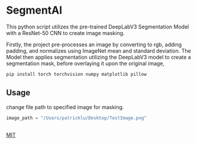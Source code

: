 # SegmentAl

This python script utilizes the pre-trained DeepLabV3 Segmentation Model with a ResNet-50 CNN to create image masking.

Firstly, the project pre-processes an image by converting to rgb, adding padding, and normalizes using ImageNet mean and standard deviation.
The Model then applies segmentation utilizing the DeepLabV3 model to create a segmentation mask, before overlaying it upon the original image,


```bash
pip install torch torchvision numpy matplotlib pillow
```

## Usage
change file path to specified image for masking.
```Python
image_path = "/Users/patricklu/Desktop/TestImage.png"
```

##
[MIT](https://choosealicense.com/licenses/mit/)